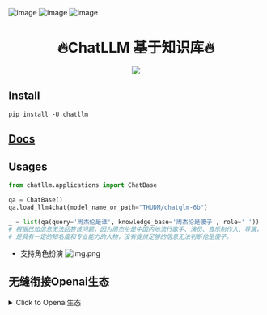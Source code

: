 ![image](https://img.shields.io/pypi/v/llm4gpt.svg) ![image](https://img.shields.io/travis/yuanjie-ai/llm4gpt.svg) ![image](https://readthedocs.org/projects/llm4gpt/badge/?version=latest)

<h1 align = "center">🔥ChatLLM 基于知识库🔥</h1>

<div align=center>
<img src="data/imgs/LLM.drawio.png"/>
</div>

## Install

```shell
pip install -U chatllm
```

## [Docs](https://yuanjie-ai.github.io/ChatLLM/)

## Usages

```python
from chatllm.applications import ChatBase

qa = ChatBase()
qa.load_llm4chat(model_name_or_path="THUDM/chatglm-6b")

_ = list(qa(query='周杰伦是谁', knowledge_base='周杰伦是傻子', role=' '))
# 根据已知信息无法回答该问题，因为周杰伦是中国内地流行歌手、演员、音乐制作人、导演，
# 是具有一定的知名度和专业能力的人物，没有提供足够的信息无法判断他是傻子。
```

- 支持角色扮演
  ![img.png](data/imgs/role.png)

## 无缝衔接Openai生态

<details markdown="1">
  <summary>Click to Openai生态</summary>

- 一键启动UI

```shell
pip install "chatllm[openai]" && chatllm-run openai <本地模型地址>
```
```python
import openai

openai.api_base = 'http://0.0.0.0:8000/v1'
openai.api_key = 'chatllm'
prompt = "你好"
completion = openai.Completion.create(prompt=prompt, stream=True, model="text-davinci-003")
for c in completion:
    print(c.choices[0].text, end='')
# 你好👋!我是人工智能助手 ChatGLM-6B,很高兴见到你，欢迎问我任何问题。
```

## ChatPDF

<details markdown="1">
  <summary>Click to ChatPDF</summary>

- 一键启动UI

```shell
pip install "chatllm[pdf]" && chatllm-run webui --name chatpdf
```

- python交互

```python
from chatllm.applications.chatpdf import ChatPDF

qa = ChatPDF(encode_model='nghuyong/ernie-3.0-nano-zh')
qa.load_llm4chat(model_name_or_path="THUDM/chatglm-6b")
qa.create_index('财报.pdf')  # 构建知识库

list(qa(query='东北证券主营业务'))
# 根据已知信息，东北证券的主营业务为证券业务。公司作为证券公司，主要从事证券经纪、证券投资咨询、与证券交易、
# 证券投资活动有关的财务顾问、证券承销与保荐、证券自营、融资融券、证券投资基金代销和代销金融产品待业务。
```

- 支持召回结果查看
  ![向量召回结果](data/imgs/chatpdf.gif)

</details>

## Deploy

<details markdown="1">
  <summary>Click to Deploy</summary>

- ChatGLM-6B 模型硬件需求

  | **量化等级**   | **最低 GPU 显存**（推理） | **最低 GPU 显存**（高效参数微调） |
      | -------------- | ------------------------- | --------------------------------- |
  | FP16（无量化） | 13 GB                     | 14 GB                             |
  | INT8           | 8 GB                     | 9 GB                             |
  | INT4           | 6 GB                      | 7 GB                              |


- 从本地加载模型
    - [安装指南](docs/INSTALL.md)
    - [ChatGLM-6B Mac 本地部署实操记录](https://www.yuque.com/arvinxx/llm/chatglm-6b-deployment-on-mac)
    - [THUDM/ChatGLM-6B#从本地加载模型](https://github.com/THUDM/ChatGLM-6B#从本地加载模型)

</details>

## TODO

<details markdown="1">
  <summary>Click to TODO</summary>

- [ ] ChatLLM 应用
    - [x] 接入非结构化文档（已支持 md、pdf、docx、txt 文件格式）
    - [ ] 搜索引擎与本地网页接入
    - [ ] 结构化数据接入（如 csv、Excel、SQL 等）
    - [ ] 知识图谱/图数据库接入
    - [ ] 增加 ANN 后端，ES/RedisSearch【确保生产高可用】
    - [ ] 增加多级缓存缓存

- [ ] 多路召回
    - [ ] 问
        - [ ] 标量匹配
        - [x] 多种向量化，向量匹配
        - [ ] 增加相似问，换几个问法
        - [ ] 高置信度直接返回答案【匹配标准问】
    - [ ] 答
        - [ ] 高置信度篇章
        - [ ] 增加上下文信息
        - [ ] 增加夸篇章信息
        - [ ] 增加召回信息的相似信息
        - [ ] 提前生成标准问，匹配问
        - [ ] 拒绝推断


- [ ] 增加更多 LLM 模型支持
    - [x] [THUDM/chatglm-6b](https://huggingface.co/THUDM/chatglm-6b)
    - [ ] [THUDM/chatglm-6b-int8](https://huggingface.co/THUDM/chatglm-6b-int8)
    - [ ] [THUDM/chatglm-6b-int4](https://huggingface.co/THUDM/chatglm-6b-int4)
    - [ ] [THUDM/chatglm-6b-int4-qe](https://huggingface.co/THUDM/chatglm-6b-int4-qe)
    - [ ] [ClueAI/ChatYuan-large-v2](https://huggingface.co/ClueAI/ChatYuan-large-v2)
- [ ] 增加更多 Embedding 模型支持
    - [x] [nghuyong/ernie-3.0-nano-zh](https://huggingface.co/nghuyong/ernie-3.0-nano-zh)
    - [x] [nghuyong/ernie-3.0-base-zh](https://huggingface.co/nghuyong/ernie-3.0-base-zh)
    - [x] [shibing624/text2vec-base-chinese](https://huggingface.co/shibing624/text2vec-base-chinese)
    - [x] [GanymedeNil/text2vec-large-chinese](https://huggingface.co/GanymedeNil/text2vec-large-chinese)
- [x] 增加一键启动 webui
    - [x] 利用 streamlit 实现 ChatPDF，一键启动 `chatllm-run webui --name chatpdf`
    - [ ] 利用 gradio 实现 Web UI DEMO
    - [ ] 添加输出内容及错误提示
    - [ ] 引用标注
    - [ ] 增加知识库管理
        - [ ] 选择知识库开始问答
        - [ ] 上传文件/文件夹至知识库
        - [ ] 删除知识库中文件
- [ ] 增加 API 支持
    - [x] 利用 Fastapi/Flask/Grpc
      实现流式接口 `chatllm-run flask-api --model_name_or_path <MODEL_PATH> --host 127.0.0.1 --port 8000`
    - [ ] 前后端分离，实现调用 API 的 Web UI Demo

</details>

## 交流群
<div align=center>
<img src="data/imgs/群.png" alt="群" width="250" height="400">
</div>

> 若二维码失效加微信拉群 313303303



